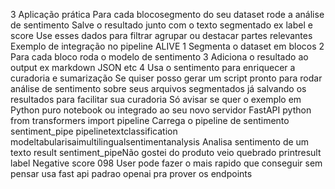  3 Aplicação prática
 Para cada blocosegmento do seu dataset rode a análise de sentimento
 Salve o resultado junto com o texto segmentado ex label e score
 Use esses dados para filtrar agrupar ou destacar partes relevantes
 Exemplo de integração no pipeline ALIVE
1 Segmenta o dataset em blocos
2 Para cada bloco roda o modelo de sentimento
3 Adiciona o resultado ao output ex markdown JSON etc
4 Usa o sentimento para enriquecer a curadoria e sumarização
Se quiser posso gerar um script pronto para rodar análise de sentimento sobre seus arquivos segmentados já salvando os resultados para facilitar sua curadoria
Só avisar se quer o exemplo em Python puro notebook ou integrado ao seu novo servidor FastAPI
python
from transformers import pipeline
 Carrega o pipeline de sentimento
sentiment_pipe  pipelinetextclassification modeltabularisaimultilingualsentimentanalysis
 Analisa sentimento de um texto
result  sentiment_pipeNão gostei do produto veio quebrado
printresult  label Negative score 098
User
pode fazer o mais rapido que conseguir sem pensar
usa fast api padrao openai pra prover os endpoints
